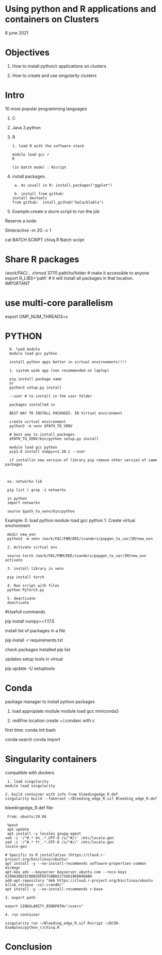 # Using python and R applications and containers on Clusters
 6 june 2021
 
 
 
 # Objectives
 1. How to install python/r applications on clusters
 
 2. How to create and use singularity clusters
 
 
 # Intro
 
 10 most popular programming languages
 
 1. C 
 2. Java
 3.python 
 7. R




       
        1. load R with the software stack

        module load gcc r
        R

        (in batch mode) : Rscript

2. install packages. 
 
        a. As usuall in R: install.packages("ggplot")

        b. install from github:
       install devtools 
       from github:  intall_github("bala/blabla")


3. Example create a slurm script to run the job



Reserve a node

Sinteractive -m 2G -c 1

cat BATCH SCRIPT chisq.R
Batch script


# Share R packages

/work/FAC/...
chmod 3770 path/to/folder  # make it accessible to anyone
export R_LIBS='path' # it will install all packages in that location. IMPORTANT

# use multi-core parallelism

export OMP_NUM_THREADS=x


# PYTHON

      0. load module
      module load gcc python
      
      install python apps better in virtual environments!!!!

      1. system wide app (non recommended on laptop)

      pip install package name
      or
      python3 setup.py install

      --user # to install in the user folder

      packages installed in

      BEST WAY TO INSTALL PACKAGES. IN Virtual environment

      create virtual environment
      python3 -m venv $PATH_TO_VENV

      # best way to install packages
      $PATH_TO_VENV/bin/python setup.py install

      module load gcc python
      pip3.8 install numpy==1.20.1 --user

      if installin new version of library pip remove other version of same packages



     ex. networkx lib

     pip list | grep -i networkx

     in python
     import networkx 

     source $path_to_venv/bin/python

Example:
     0. load python
          module load gcc python
     1. Create virtual environment

     mkdir new_evn
     python3 -m venv /work/FAC/FBM/DEE/isanders/popgen_to_var/IM/new_evn

     2. Activate virtual env

     source torch /work/FAC/FBM/DEE/isanders/popgen_to_var/IM/new_evn activate

     3. install library in venv

     pip install torch

     4. Run script with files
     python PyTorch.py

     5. deactivate 
     deactivate



#Usefull commands

pip install numpy==1.17.5

install list of packages in a file

pip install -r requirements.txt

check packages installed
pip list

updates setup tools in virtual

pip update -U setuptools



# Conda
package manager to install python packages


1. load appropiate module
module load gcc miniconda3

2. redifine location create ~/.condarc with c

first time: conda init bash


conda search 
conda import


# Singularity containers

compatible with dockers


     1. load singularity
    module load singularity

    2. build container with info from bleedingedge_R.def
    singularity build --fakeroot ~/Bleeding_edge_R.sif Bleeding_edge_R.def

bleedingedge_R.def file:
     
     From: ubuntu:20.04

     %post
     apt update
     apt install -y locales gnupg-agent
    sed -i '/^#.* en_.*.UTF-8 /s/^#//' /etc/locale.gen
    sed -i '/^#.* fr_.*.UTF-8 /s/^#//' /etc/locale.gen
    locale-gen

    # Specific to R installation (https://cloud.r-project.org/bin/linux/ubuntu)
    apt install -y --no-install-recommends software-properties-common dirmngr
    apt-key adv --keyserver keyserver.ubuntu.com --recv-keys E298A3A825C0D65DFD57CBB651716619E084DAB9
    add-apt-repository "deb https://cloud.r-project.org/bin/linux/ubuntu $(lsb_release -cs)-cran40/"
    apt install -y --no-install-recommends r-base

    3. export path

    export SINGULARITY_BINDPATH="/users"

    4. run container

    singularity run ~/Bleeding_edge_R.sif Rscript ~/DCSR-Examples/python_r/chisq.R


# Conclusion




 
